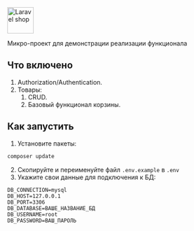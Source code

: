 <img height="60" src="https://github.com/user-attachments/assets/f6117c4e-2738-4bb8-b250-e775008058e8" alt="Laravel shop">

Микро-проект для демонстрации реализации функционала

## Что включено

1) Authorization/Authentication.
2) Товары:
    1) CRUD.
    2) Базовый функционал корзины.

## Как запустить

1) Установите пакеты:

```bash
composer update
```

2) Скопируйте и переименуйте файл `.env.example` в `.env`
3) Укажите свои данные для подключения к БД:

```
DB_CONNECTION=mysql
DB_HOST=127.0.0.1
DB_PORT=3306
DB_DATABASE=ВАШЕ_НАЗВАНИЕ_БД
DB_USERNAME=root
DB_PASSWORD=ВАШ_ПАРОЛЬ
```
